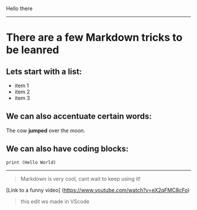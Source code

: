 Hello there
***
# There are a few Markdown tricks to be leanred
## Lets start with a list:
* item 1
* item 2
* item 3

## We can also accentuate certain words:
The cow **jumped** over the *moon*.

## We can also have coding blocks:
`print (Hello World)`
***
> Markdown is very cool, cant wait to keep using it!

[Link to a funny video] (https://www.youtube.com/watch?v=eX2qFMC8cFo)

> this edit ws made in VScode